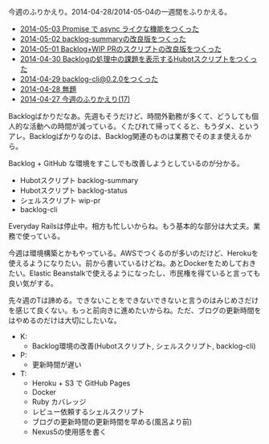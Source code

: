 今週のふりかえり。2014-04-28/2014-05-04の一週間をふりかえる。

- [2014-05-03 Promise で async ライクな機能をつくった](https://blog.bouzuya.net/2014/05/03/diary/)
- [2014-05-02 backlog-summaryの改良版をつくった](https://blog.bouzuya.net/2014/05/02/diary/)
- [2014-05-01 Backlog+WIP PRのスクリプトの改良版をつくった](https://blog.bouzuya.net/2014/05/01/diary/)
- [2014-04-30 Backlogの処理中の課題を表示するHubotスクリプトをつくった](https://blog.bouzuya.net/2014/04/30/diary/)
- [2014-04-29 backlog-cli@0.2.0をつくった](https://blog.bouzuya.net/2014/04/29/diary/)
- [2014-04-28 無題](https://blog.bouzuya.net/2014/04/28/diary/)
- [2014-04-27 今週のふりかえり(17)](https://blog.bouzuya.net/2014/04/27/diary/)

Backlogばかりだなあ。先週もそうだけど、時間外勤務が多くて、どうしても個人的な活動への時間が減っている。くたびれて帰ってくると、もうダメ、というアレ。Backlogばかりなのは、Backlog関連のものは業務でそのまま使えるから。

Backlog + GitHub な環境をすこしでも改善しようとしているのが分かる。

- Hubotスクリプト backlog-summary
- Hubotスクリプト backlog-status
- シェルスクリプト wip-pr
- backlog-cli

Everyday Railsは停止中。相方も忙しいからね。もう基本的な部分は大丈夫。業務で使っている。

今週は環境構築とかもやっている。AWSでつくるのが多いのだけど、Herokuを使えるようになりたい。前から書いているけどね。あとDockerをためしておきたい。Elastic Beanstalkで使えるようになったし、市民権を得ていると言っても良い気がする。

先々週のTは諦める。できないことをできないできないと言うのはみじめさだけを感じて良くない。もっと前向きに進めたいからね。ただ、ブログの更新時間をはやめるのだけは大切にしたいな。

- K:
  - Backlog環境の改善(Hubotスクリプト, シェルスクリプト, backlog-cli)
- P:
  - 更新時間が遅い
- T:
  - Heroku + S3 で GitHub Pages
  - Docker
  - Ruby カバレッジ
  - レビュー依頼するシェルスクリプト
  - ブログの更新時間の更新時間を早める(風呂より前)
  - Nexus5の使用感を書く

